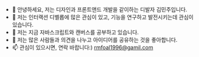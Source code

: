 - 👋 안녕하세요, 저는 디자인과 프론트앤드 개발을 같이하는 디발자 김민주입니다.
- 👀 저는 인터랙션 디벨롭에 많은 관심이 있고, 기능을 연구하고 발전시키는데 관심이 있습니다.
- 🌱 저는 지금 자바스크립트와 캔버스를 공부하고 있습니다.
- 💞️ 저는 많은 사람들과 의견을 나누고 아이디어를 공유하는 것을 좋아합니다.
- 📫 관심이 있으시면, 연락 바랍니다:) rmfoal1996@gamil.com

<!---
magracrta/magracrta is a ✨ special ✨ repository because its `README.md` (this file) appears on your GitHub profile.
You can click the Preview link to take a look at your changes.
--->
